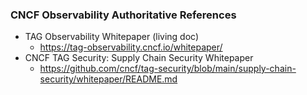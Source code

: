 <!-- Attribution: CNCF TAG Observability; accessed 2025-09-25 -->

### CNCF Observability Authoritative References

- TAG Observability Whitepaper (living doc)
  - https://tag-observability.cncf.io/whitepaper/
- CNCF TAG Security: Supply Chain Security Whitepaper
  - https://github.com/cncf/tag-security/blob/main/supply-chain-security/whitepaper/README.md
